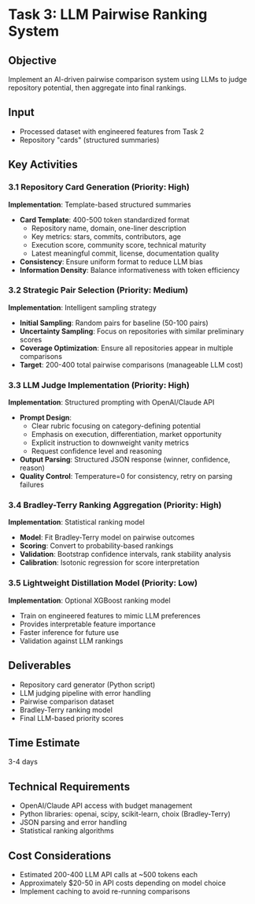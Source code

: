 # Task 3: LLM Pairwise Ranking System

## Objective
Implement an AI-driven pairwise comparison system using LLMs to judge repository potential, then aggregate into final rankings.

## Input
- Processed dataset with engineered features from Task 2
- Repository "cards" (structured summaries)

## Key Activities

### 3.1 Repository Card Generation (Priority: High)
**Implementation**: Template-based structured summaries
- **Card Template**: 400-500 token standardized format
  - Repository name, domain, one-liner description
  - Key metrics: stars, commits, contributors, age
  - Execution score, community score, technical maturity
  - Latest meaningful commit, license, documentation quality
- **Consistency**: Ensure uniform format to reduce LLM bias
- **Information Density**: Balance informativeness with token efficiency

### 3.2 Strategic Pair Selection (Priority: Medium)
**Implementation**: Intelligent sampling strategy
- **Initial Sampling**: Random pairs for baseline (50-100 pairs)
- **Uncertainty Sampling**: Focus on repositories with similar preliminary scores
- **Coverage Optimization**: Ensure all repositories appear in multiple comparisons
- **Target**: 200-400 total pairwise comparisons (manageable LLM cost)

### 3.3 LLM Judge Implementation (Priority: High)
**Implementation**: Structured prompting with OpenAI/Claude API
- **Prompt Design**: 
  - Clear rubric focusing on category-defining potential
  - Emphasis on execution, differentiation, market opportunity
  - Explicit instruction to downweight vanity metrics
  - Request confidence level and reasoning
- **Output Parsing**: Structured JSON response (winner, confidence, reason)
- **Quality Control**: Temperature=0 for consistency, retry on parsing failures

### 3.4 Bradley-Terry Ranking Aggregation (Priority: High)
**Implementation**: Statistical ranking model
- **Model**: Fit Bradley-Terry model on pairwise outcomes
- **Scoring**: Convert to probability-based rankings
- **Validation**: Bootstrap confidence intervals, rank stability analysis
- **Calibration**: Isotonic regression for score interpretation

### 3.5 Lightweight Distillation Model (Priority: Low)
**Implementation**: Optional XGBoost ranking model
- Train on engineered features to mimic LLM preferences
- Provides interpretable feature importance
- Faster inference for future use
- Validation against LLM rankings

## Deliverables
- Repository card generator (Python script)
- LLM judging pipeline with error handling
- Pairwise comparison dataset
- Bradley-Terry ranking model
- Final LLM-based priority scores

## Time Estimate
3-4 days

## Technical Requirements
- OpenAI/Claude API access with budget management
- Python libraries: openai, scipy, scikit-learn, choix (Bradley-Terry)
- JSON parsing and error handling
- Statistical ranking algorithms

## Cost Considerations
- Estimated 200-400 LLM API calls at ~500 tokens each
- Approximately $20-50 in API costs depending on model choice
- Implement caching to avoid re-running comparisons